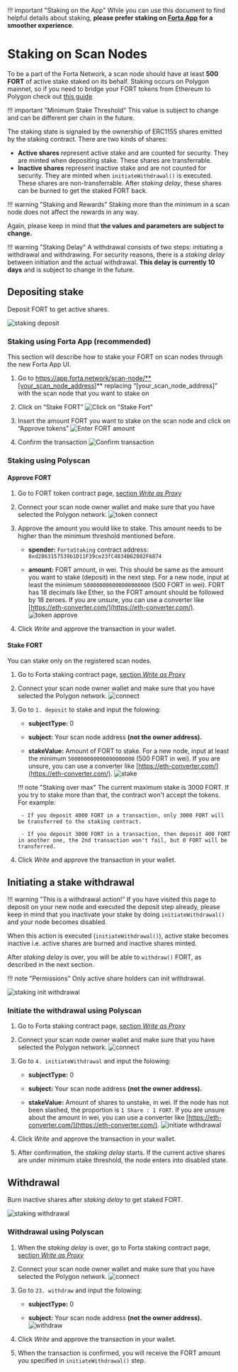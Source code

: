 !!! important "Staking on the App"
    While you can use this document to find helpful details about staking, **please prefer staking on [Forta App](https://app.forta.network/staking) for a smoother experience**.

# Staking on Scan Nodes

To be a part of the Forta Network, a scan node should have at least **500 FORT** of active stake staked on its behalf. Staking occurs on Polygon mainnet, so if you need to bridge your FORT tokens from Ethereum to Polygon check out [this guide](bridging-fort.md).

!!! important "Minimum Stake Threshold"
    This value is subject to change and can be different per chain in the future.

The staking state is signaled by the ownership of ERC1155 shares emitted by the staking contract. There are two kinds of shares:

- **Active shares** represent active stake and are counted for security. They are minted when depositing stake. These shares are transferrable.
- **Inactive shares** represent inactive stake and are not counted for security. They are minted when `initiateWithdrawal()` is executed. These shares are non-transferrable. After _staking delay_, these shares can be burned to get the staked FORT back.

!!! warning "Staking and Rewards"
    Staking more than the minimum in a scan node does not affect the rewards in any way.

Again, please keep in mind that **the values and parameters are subject to change.**

!!! warning "Staking Delay"
    A withdrawal consists of two steps: initiating a withdrawal and withdrawing. For security reasons, there is a _staking delay_ between initiation and the actual withdrawal. **This delay is currently 10 days** and is subject to change in the future.

## Depositing stake

Deposit FORT to get active shares.

![staking deposit](stake-images/staking-deposit.png)

### Staking using Forta App (recommended)

This section will describe how to stake your FORT on scan nodes through the new Forta App UI.

1. Go to https://app.forta.network/scan-node/**[your_scan_node_address]** replacing “[your_scan_node_address]” with the scan node that you want to stake on

2. Click on “Stake FORT”
    ![Click on "Stake Fort"](stake-node1.png)

3. Insert the amount FORT you want to stake on the scan node and click on “Approve tokens”
    ![Enter FORT amount](stake-node2.png)

4. Confirm the transaction
    ![Confirm transaction](stake-node3.png)

### Staking using Polyscan

#### Approve FORT

1. Go to FORT token contract page, [section _Write as Proxy_](https://polygonscan.com/address/0x9ff62d1FC52A907B6DCbA8077c2DDCA6E6a9d3e1#writeProxyContract)

2. Connect your scan node owner wallet and make sure that you have selected the Polygon network. ![token connect](stake-images/1-token-connect.png)

3. Approve the amount you would like to stake. This amount needs to be higher than the minimum threshold mentioned before.

    - **spender:** `FortaStaking` contract address: `0xd2863157539b1D11F39ce23fC4834B62082F6874`

    - **amount:** FORT amount, in wei. This should be same as the amount you want to stake (deposit) in the next step. For a new node, input at least the minimum `500000000000000000000` (500 FORT in wei). FORT has 18 decimals like Ether, so the FORT amount should be followed by 18 zeroes. If you are unsure, you can use a converter like [https://eth-converter.com/](https://eth-converter.com/). ![token approve](stake-images/2-token-approve.png)

    

4. Click _Write_ and approve the transaction in your wallet.

#### Stake FORT

You can stake only on the registered scan nodes.

1. Go to Forta staking contract page, [section _Write as Proxy_](https://polygonscan.com/address/0xd2863157539b1D11F39ce23fC4834B62082F6874#writeProxyContract)

2. Connect your scan node owner wallet and make sure that you have selected the Polygon network. ![connect](stake-images/1-connect.png)

3. Go to `1. deposit` to stake and input the folowing:

    - **subjectType:** 0

    - **subject:** Your scan node address **(not the owner address).**

    - **stakeValue:** Amount of FORT to stake. For a new node, input at least the minimum `500000000000000000000` (500 FORT in wei). If you are unsure, you can use a converter like [https://eth-converter.com/](https://eth-converter.com/). ![stake](stake-images/3-stake.png)

    !!! note "Staking over max"
        The current maximum stake is 3000 FORT. If you try to stake more than that, the contract won't accept the tokens. For example:

        - If you deposit 4000 FORT in a transaction, only 3000 FORT will be transferred to the staking contract.
        
        - If you deposit 3000 FORT in a transaction, then deposit 400 FORT in another one, the 2nd transaction won't fail, but 0 FORT will be transferred. 

4. Click _Write_ and approve the transaction in your wallet.

## Initiating a stake withdrawal

!!! warning "This is a withdrawal action!"
    If you have visited this page to deposit on your new node and executed the deposit step already, please keep in mind that you inactivate your stake by doing `initiateWithdrawal()` and your node becomes disabled.

When this action is executed (`initiateWithdrawal()`), active stake becomes inactive i.e. active shares are burned and inactive shares minted.

After _staking delay_ is over, you will be able to `withdraw()` FORT, as described in the next section.

!!! note "Permissions"
    Only active share holders can init withdrawal.

![staking init withdrawal](stake-images/staking-init-withdrawal.png)

### Initiate the withdrawal using Polyscan

1. Go to Forta staking contract page, [section _Write as Proxy_](https://polygonscan.com/address/0xd2863157539b1D11F39ce23fC4834B62082F6874#writeProxyContract)

2. Connect your scan node owner wallet and make sure that you have selected the Polygon network. ![connect](stake-images/1-connect.png)

3. Go to `4. initiateWithdrawal` and input the folowing:

    - **subjectType:** 0

    - **subject:** Your scan node address **(not the owner address).**

    - **stakeValue:** Amount of shares to unstake, in wei. If the node has not been slashed, the proportion is `1 Share : 1 FORT`. If you are unsure about the amount in wei, you can use a converter like [https://eth-converter.com/](https://eth-converter.com/). ![initiate withdrawal](stake-images/4-initiate-withdrawal.png)

4. Click _Write_ and approve the transaction in your wallet.

5. After confirmation, the _staking delay_ starts. If the current active shares are under minimum stake threshold, the node enters into disabled state.

## Withdrawal

Burn inactive shares after _staking delay_ to get staked FORT.

![staking withdrawal](stake-images/staking-withdrawal.png)

### Withdrawal using Polyscan

1. When the _staking delay_ is over, go to Forta staking contract page, [section _Write as Proxy_](https://polygonscan.com/address/0xd2863157539b1D11F39ce23fC4834B62082F6874#writeProxyContract)

2. Connect your scan node owner wallet and make sure that you have selected the Polygon network. ![connect](stake-images/1-connect.png)

3. Go to `23. withdraw` and input the folowing:

    - **subjectType:** 0

    - **subject:** Your scan node address **(not the owner address).** ![withdraw](stake-images/5-withdraw.png)

4. Click _Write_ and approve the transaction in your wallet.

5. When the transaction is confirmed, you will receive the FORT amount you specified in `initiateWithdrawal()` step.
